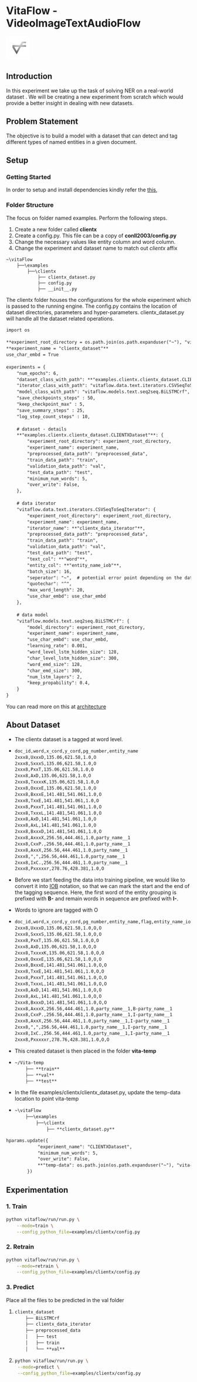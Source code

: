 
# VitaFlow - VideoImageTextAudioFlow
 ![](../../vitaflow-icon.png)


## Introduction

In this experiment we take up the task of solving NER on a real-world dataset . 
We will be creating a new experiment from scratch which would provide a better insight in dealing with new datasets. 

## Problem Statement

The objective is to build a model with a dataset that can detect and tag different types of named entities in a given document.



## Setup

### Getting Started

In order to setup and install dependencies kindly refer the [this](examples/conll2003/README.md),

### Folder Structure

The focus on folder named examples. Perform the following steps.

1. Create  a new folder called **clientx** 
2. Create a config.py. This file can be a copy of **conll2003/config.py** 
3. Change the necessary values like entity column and word column. 
4. Change the experiment and dataset name to match out *clientx* affix

```
~\vitaFlow
    ├──\examples
        ├──\clientx
            ├── clientx_dataset.py
            ├── config.py
            ├── __init__.py

```

The clientx folder houses the configurations for the whole experiment which is passed to the running engine.
The config.py contains the location of  dataset directories, parameters and hyper-parameters. clientx_dataset.py will handle all the dataset related operations.

```reStructuredText
import os

**experiment_root_directory = os.path.join(os.path.expanduser("~"), "vitaFlow-clientx/")**
**experiment_name = "clientx_dataset"**
use_char_embd = True

experiments = {
    "num_epochs": 6,
    "dataset_class_with_path": **"examples.clientx.clientx_dataset.CLIENTXDataset"**,
    "iterator_class_with_path": "vitaflow.data.text.iterators.CSVSeqToSeqIterator",
    "model_class_with_path": "vitaflow.models.text.seq2seq.BiLSTMCrf",
    "save_checkpoints_steps" : 50,
    "keep_checkpoint_max" : 5,
    "save_summary_steps" : 25,
    "log_step_count_steps" : 10,

    # dataset - details
    **"examples.clientx.clientx_dataset.CLIENTXDataset"**: {
        "experiment_root_directory": experiment_root_directory,
        "experiment_name": experiment_name,
        "preprocessed_data_path": "preprocessed_data",
        "train_data_path": "train",
        "validation_data_path": "val",
        "test_data_path": "test",
        "minimum_num_words": 5,
        "over_write": False,
    },

    # data iterator
    "vitaflow.data.text.iterators.CSVSeqToSeqIterator": {
        "experiment_root_directory": experiment_root_directory,
        "experiment_name": experiment_name,
        "iterator_name": **"clientx_data_iterator"**,
        "preprocessed_data_path": "preprocessed_data",
        "train_data_path": "train",
        "validation_data_path": "val",
        "test_data_path": "test",
        "text_col": **"word"**,
        "entity_col": **"entity_name_iob"**,
        "batch_size": 16,
        "seperator": "~",  # potential error point depending on the dataset
        "quotechar": "^",
        "max_word_length": 20,
        "use_char_embd": use_char_embd
    },

    # data model
    "vitaflow.models.text.seq2seq.BiLSTMCrf": {
        "model_directory": experiment_root_directory,
        "experiment_name": experiment_name,
        "use_char_embd": use_char_embd,
        "learning_rate": 0.001,
        "word_level_lstm_hidden_size": 128,
        "char_level_lstm_hidden_size": 300,
        "word_emd_size": 128,
        "char_emd_size": 300,
        "num_lstm_layers": 2,
        "keep_propability": 0.4,
    }
}
```



You can read more on this at [architecture]()

## About Dataset 

- The clientx dataset is a tagged at word level. 

- ```reStructuredText
  doc_id,word,x_cord,y_cord,pg_number,entity_name
  2xxx8,UxxxD,135.06,621.58,1.0,O
  2xxx8,SxxxS,135.06,621.58,1.0,O
  2xxx8,PxxT,135.06,621.58,1.0,O
  2xxx8,AxD,135.06,621.58,1.0,O
  2xxx8,TxxxxK,135.06,621.58,1.0,O
  2xxx8,OxxxE,135.06,621.58,1.0,O
  2xxx8,BxxxE,141.481,541.061,1.0,O
  2xxx8,TxxE,141.481,541.061,1.0,O
  2xxx8,PxxxT,141.481,541.061,1.0,O
  2xxx8,TxxxL,141.481,541.061,1.0,O
  2xxx8,AxD,141.481,541.061,1.0,O
  2xxx8,AxL,141.481,541.061,1.0,O
  2xxx8,BxxxD,141.481,541.061,1.0,O
  2xxx8,AxxxX,256.56,444.461,1.0,party_name__1
  2xxx8,CxxP.,256.56,444.461,1.0,party_name__1
  2xxx8,AxxX,256.56,444.461,1.0,party_name__1
  2xxx8,",",256.56,444.461,1.0,party_name__1
  2xxx8,IxC.,256.56,444.461,1.0,party_name__1
  2xxx8,Pxxxxxr,278.76,428.381,1.0,O
  ```

- Before we start feeding the data into training pipeline, we would like to convert it into [IOB](https://en.wikipedia.org/wiki/Inside%E2%80%93outside%E2%80%93beginning_(tagging)) notation, so that we can mark the start and the end of the tagging sequence.  Here, the first word of the entity grouping is prefixed with **B-** and remain words in sequence are prefixed with **I-**. 

- Words to ignore are tagged with O 

- ```reStructuredText
  doc_id,word,x_cord,y_cord,pg_number,entity_name,flag,entity_name_iob
  2xxx8,UxxxD,135.06,621.58,1.0,O,O
  2xxx8,SxxxS,135.06,621.58,1.0,O,O
  2xxx8,PxxT,135.06,621.58,1.0,O,O
  2xxx8,AxD,135.06,621.58,1.0,O,O
  2xxx8,TxxxxK,135.06,621.58,1.0,O,O
  2xxx8,OxxxE,135.06,621.58,1.0,O,O
  2xxx8,BxxxE,141.481,541.061,1.0,O,O
  2xxx8,TxxE,141.481,541.061,1.0,O,O
  2xxx8,PxxxT,141.481,541.061,1.0,O,O
  2xxx8,TxxxL,141.481,541.061,1.0,O,O
  2xxx8,AxD,141.481,541.061,1.0,O,O
  2xxx8,AxL,141.481,541.061,1.0,O,O
  2xxx8,BxxxD,141.481,541.061,1.0,O,O
  2xxx8,AxxxX,256.56,444.461,1.0,party_name__1,B-party_name__1
  2xxx8,CxxP.,256.56,444.461,1.0,party_name__1,I-party_name__1
  2xxx8,AxxX,256.56,444.461,1.0,party_name__1,I-party_name__1
  2xxx8,",",256.56,444.461,1.0,party_name__1,I-party_name__1
  2xxx8,IxC.,256.56,444.461,1.0,party_name__1,I-party_name__1
  2xxx8,Pxxxxxr,278.76,428.381,1.0,O,O
  ```

- This created dataset is then placed in the folder **vita-temp**

- ```reStructuredText
  ~/Vita-temp
      ├── **train**
      ├── **val**
      ├── **test**
  ```

- In the file examples/clientx/clientx_dataset.py, update the temp-data location to point  vita-temp

- ```reStructuredText
  ~\vitaFlow
      ├──\examples
          ├──\clientx
              ├── **clientx_dataset.py**
  ```


```reStructuredText
hparams.update({
            "experiment_name": "CLIENTXDataset",
            "minimum_num_words": 5,
            "over_write": False,
            **"temp-data": os.path.join(os.path.expanduser("~"), "vita-temp/"),**
        })	
```

## Experimentation

### 1. Train

```bash
python vitaflow/run/run.py \
	--mode=train \
	--config_python_file=examples/clientx/config.py 
```

### 2. Retrain

```bash
python vitaflow/run/run.py \
	--mode=retrain \
	--config_python_file=examples/clientx/config.py 
```

### 3. Predict

<!-- TODO: Tree -->

Place all the files to be predicted in the val folder 

1. ```reStructuredText
   clientx_dataset
       ├── BiLSTMCrf    
       ├── clientx_data_iterator
       ├── preprocessed_data
       │   ├── test
       │   ├── train
       │   └── **val**
   ```

2. ```bash
   python vitaflow/run/run.py \
   	--mode=predict \
   	--config_python_file=examples/clientx/config.py 	
   ```

